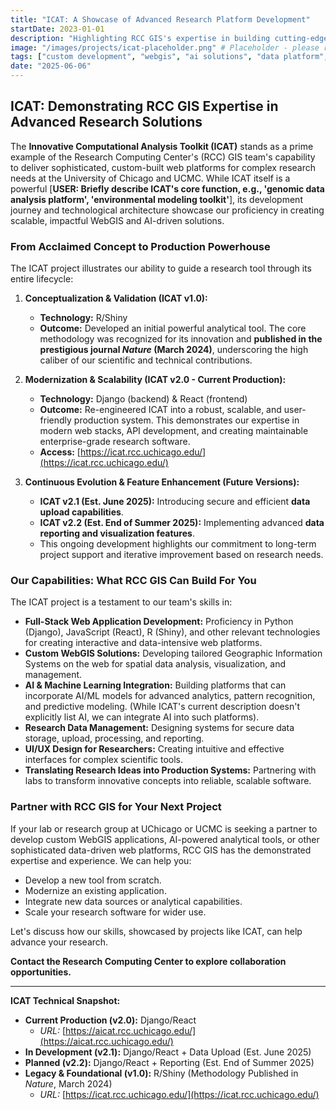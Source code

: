 ```yaml
---
title: "ICAT: A Showcase of Advanced Research Platform Development"
startDate: 2023-01-01
description: "Highlighting RCC GIS's expertise in building cutting-edge WebGIS, data analysis, and AI-driven research solutions, exemplified by the ICAT project—from an R/Shiny prototype published in Nature to a robust Django/React production system."
image: "/images/projects/icat-placeholder.png" # Placeholder - please replace
tags: ["custom development", "webgis", "ai solutions", "data platform", "django", "react", "rshiny", "research computing", "case study", "nature publication"]
date: "2025-06-06"
---
```


## ICAT: Demonstrating RCC GIS Expertise in Advanced Research Solutions

The **Innovative Computational Analysis Toolkit (ICAT)** stands as a prime example of the Research Computing Center's (RCC) GIS team's capability to deliver sophisticated, custom-built web platforms for complex research needs at the University of Chicago and UCMC. While ICAT itself is a powerful [**USER: Briefly describe ICAT's core function, e.g., 'genomic data analysis platform', 'environmental modeling toolkit'**], its development journey and technological architecture showcase our proficiency in creating scalable, impactful WebGIS and AI-driven solutions.

### From Acclaimed Concept to Production Powerhouse

The ICAT project illustrates our ability to guide a research tool through its entire lifecycle:

1.  **Conceptualization & Validation (ICAT v1.0):**
    *   **Technology:** R/Shiny
    *   **Outcome:** Developed an initial powerful analytical tool. The core methodology was recognized for its innovation and **published in the prestigious journal *Nature* (March 2024)**, underscoring the high caliber of our scientific and technical contributions.

2.  **Modernization & Scalability (ICAT v2.0 - Current Production):**
    *   **Technology:** Django (backend) & React (frontend)
    *   **Outcome:** Re-engineered ICAT into a robust, scalable, and user-friendly production system. This demonstrates our expertise in modern web stacks, API development, and creating maintainable enterprise-grade research software.
    *   **Access:** [https://icat.rcc.uchicago.edu/](https://icat.rcc.uchicago.edu/)

3.  **Continuous Evolution & Feature Enhancement (Future Versions):**
    *   **ICAT v2.1 (Est. June 2025):** Introducing secure and efficient **data upload capabilities**.
    *   **ICAT v2.2 (Est. End of Summer 2025):** Implementing advanced **data reporting and visualization features**.
    *   This ongoing development highlights our commitment to long-term project support and iterative improvement based on research needs.

### Our Capabilities: What RCC GIS Can Build For You

The ICAT project is a testament to our team's skills in:

*   **Full-Stack Web Application Development:** Proficiency in Python (Django), JavaScript (React), R (Shiny), and other relevant technologies for creating interactive and data-intensive web platforms.
*   **Custom WebGIS Solutions:** Developing tailored Geographic Information Systems on the web for spatial data analysis, visualization, and management.
*   **AI & Machine Learning Integration:** Building platforms that can incorporate AI/ML models for advanced analytics, pattern recognition, and predictive modeling. (While ICAT's current description doesn't explicitly list AI, we can integrate AI into such platforms).
*   **Research Data Management:** Designing systems for secure data storage, upload, processing, and reporting.
*   **UI/UX Design for Researchers:** Creating intuitive and effective interfaces for complex scientific tools.
*   **Translating Research Ideas into Production Systems:** Partnering with labs to transform innovative concepts into reliable, scalable software.

### Partner with RCC GIS for Your Next Project

If your lab or research group at UChicago or UCMC is seeking a partner to develop custom WebGIS applications, AI-powered analytical tools, or other sophisticated data-driven web platforms, RCC GIS has the demonstrated expertise and experience. We can help you:

*   Develop a new tool from scratch.
*   Modernize an existing application.
*   Integrate new data sources or analytical capabilities.
*   Scale your research software for wider use.

Let's discuss how our skills, showcased by projects like ICAT, can help advance your research.

**Contact the Research Computing Center to explore collaboration opportunities.**

---

**ICAT Technical Snapshot:**

*   **Current Production (v2.0):** Django/React
    *   *URL:* [https://aicat.rcc.uchicago.edu/](https://aicat.rcc.uchicago.edu/)
*   **In Development (v2.1):** Django/React + Data Upload (Est. June 2025)
*   **Planned (v2.2):** Django/React + Reporting (Est. End of Summer 2025)
*   **Legacy & Foundational (v1.0):** R/Shiny (Methodology Published in *Nature*, March 2024)
    *   *URL:* [https://icat.rcc.uchicago.edu/](https://icat.rcc.uchicago.edu/)
